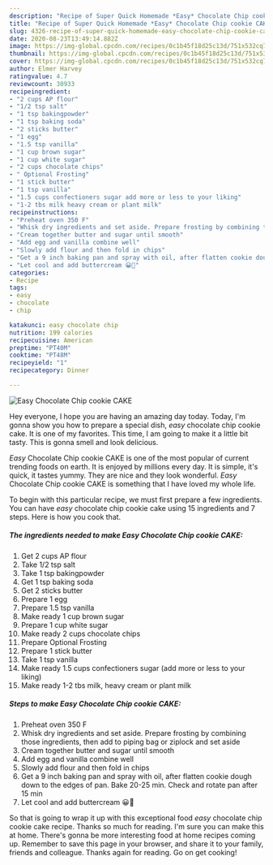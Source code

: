```yaml
---
description: "Recipe of Super Quick Homemade *Easy* Chocolate Chip cookie CAKE"
title: "Recipe of Super Quick Homemade *Easy* Chocolate Chip cookie CAKE"
slug: 4326-recipe-of-super-quick-homemade-easy-chocolate-chip-cookie-cake
date: 2020-08-23T13:49:14.882Z
image: https://img-global.cpcdn.com/recipes/0c1b45f18d25c13d/751x532cq70/easy-chocolate-chip-cookie-cake-recipe-main-photo.jpg
thumbnail: https://img-global.cpcdn.com/recipes/0c1b45f18d25c13d/751x532cq70/easy-chocolate-chip-cookie-cake-recipe-main-photo.jpg
cover: https://img-global.cpcdn.com/recipes/0c1b45f18d25c13d/751x532cq70/easy-chocolate-chip-cookie-cake-recipe-main-photo.jpg
author: Elmer Harvey
ratingvalue: 4.7
reviewcount: 30933
recipeingredient:
- "2 cups AP flour"
- "1/2 tsp salt"
- "1 tsp bakingpowder"
- "1 tsp baking soda"
- "2 sticks butter"
- "1 egg"
- "1.5 tsp vanilla"
- "1 cup brown sugar"
- "1 cup white sugar"
- "2 cups chocolate chips"
- " Optional Frosting"
- "1 stick butter"
- "1 tsp vanilla"
- "1.5 cups confectioners sugar add more or less to your liking"
- "1-2 tbs milk heavy cream or plant milk"
recipeinstructions:
- "Preheat oven 350 F"
- "Whisk dry ingredients and set aside. Prepare frosting by combining those ingredients, then add to piping bag or ziplock and set aside"
- "Cream together butter and sugar until smooth"
- "Add egg and vanilla combine well"
- "Slowly add flour and then fold in chips"
- "Get a 9 inch baking pan and spray with oil, after flatten cookie dough down to the edges of pan. Bake 20-25 min. Check and rotate pan after 15 min"
- "Let cool and add buttercream 😀🍪"
categories:
- Recipe
tags:
- easy
- chocolate
- chip

katakunci: easy chocolate chip 
nutrition: 199 calories
recipecuisine: American
preptime: "PT40M"
cooktime: "PT48M"
recipeyield: "1"
recipecategory: Dinner

---
```



![*Easy* Chocolate Chip cookie CAKE](https://img-global.cpcdn.com/recipes/0c1b45f18d25c13d/751x532cq70/easy-chocolate-chip-cookie-cake-recipe-main-photo.jpg)

Hey everyone, I hope you are having an amazing day today. Today, I'm gonna show you how to prepare a special dish, *easy* chocolate chip cookie cake. It is one of my favorites. This time, I am going to make it a little bit tasty. This is gonna smell and look delicious.



*Easy* Chocolate Chip cookie CAKE is one of the most popular of current trending foods on earth. It is enjoyed by millions every day. It is simple, it's quick, it tastes yummy. They are nice and they look wonderful. *Easy* Chocolate Chip cookie CAKE is something that I have loved my whole life.


To begin with this particular recipe, we must first prepare a few ingredients. You can have *easy* chocolate chip cookie cake using 15 ingredients and 7 steps. Here is how you cook that.

<!--inarticleads1-->

##### The ingredients needed to make *Easy* Chocolate Chip cookie CAKE:

1. Get 2 cups AP flour
1. Take 1/2 tsp salt
1. Take 1 tsp bakingpowder
1. Get 1 tsp baking soda
1. Get 2 sticks butter
1. Prepare 1 egg
1. Prepare 1.5 tsp vanilla
1. Make ready 1 cup brown sugar
1. Prepare 1 cup white sugar
1. Make ready 2 cups chocolate chips
1. Prepare  Optional Frosting
1. Prepare 1 stick butter
1. Take 1 tsp vanilla
1. Make ready 1.5 cups confectioners sugar (add more or less to your liking)
1. Make ready 1-2 tbs milk, heavy cream or plant milk




<!--inarticleads2-->

##### Steps to make *Easy* Chocolate Chip cookie CAKE:

1. Preheat oven 350 F
1. Whisk dry ingredients and set aside. Prepare frosting by combining those ingredients, then add to piping bag or ziplock and set aside
1. Cream together butter and sugar until smooth
1. Add egg and vanilla combine well
1. Slowly add flour and then fold in chips
1. Get a 9 inch baking pan and spray with oil, after flatten cookie dough down to the edges of pan. Bake 20-25 min. Check and rotate pan after 15 min
1. Let cool and add buttercream 😀🍪




So that is going to wrap it up with this exceptional food *easy* chocolate chip cookie cake recipe. Thanks so much for reading. I'm sure you can make this at home. There's gonna be more interesting food at home recipes coming up. Remember to save this page in your browser, and share it to your family, friends and colleague. Thanks again for reading. Go on get cooking!
